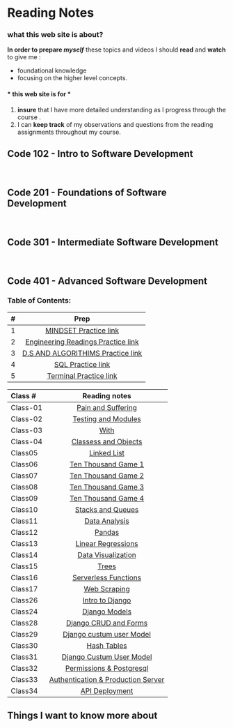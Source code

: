 # Reading Notes

### what this web site is about?
 
**In order to prepare _myself_** these topics and videos I should **read** and **watch** to give me :
- foundational knowledge 
- focusing on the higher level concepts. 

#### \* this web site is for \*


1. **insure** that I have more detailed understanding as I progress through the course .
2. I can **keep track** of my observations and questions from the reading assignments throughout my course.


## Code 102 - Intro to Software Development
<br>

## Code 201 - Foundations of Software Development
<br>

## Code 301 - Intermediate Software Development
<br>

## Code 401 - Advanced Software Development

### Table of Contents:

| #     | Prep |    
| :---        |    :----:   |          
| 1| [MINDSET Practice link](MINDSET.md)|
| 2| [Engineering Readings Practice link](ENGINEERING.md)|
|3|[D.S AND ALGORITHIMS Practice link](DATASTRUCTURE.md)|
|4|[SQL Practice link](SQLPRACTICE.md)|
|5|[Terminal Practice link](TERMINALPRACTICE.md)|

| Class #     | Reading notes |    
| :---        |    :----:   |   
|Class-01|[Pain and Suffering](READING1.md)|
|Class-02|[Testing and Modules](READING2.md)
|Class-03|[With](READING3.md)|
|Class-04|[Classess and Objects](READING4.md)|
|Class05|[Linked List](READING5.md)|
|Class06|[Ten Thousand Game 1](READING6.md)|
|Class07|[Ten Thousand Game 2](READING7.md)|
|Class08|[Ten Thousand Game 3](READING8.md)|
|Class09|[Ten Thousand Game 4](READING09.md)|
|Class10|[Stacks and Queues](StackAndQueue.md)|
|Class11|[Data Analysis](READING11.MD)|
|Class12|[Pandas](READING12.md)|
|Class13|[Linear Regressions](READING13.md)|
|Class14|[Data Visualization](READING14.md)|
|Class15|[Trees](READING15.md)|
|Class16|[Serverless Functions](READING16.md)|
|Class17|[Web Scraping](READING17.md)|
|Class26|[Intro to Django](READING26.md)|
|Class24|[Django Models](READING27.md)|
|Class28|[Django CRUD and Forms](READING28.md)|
|Class29|[Django custum user Model](READ29.md)|
|Class30|[Hash Tables](READING30.md)|
|Class31|[Django Custum User Model](README31.md)|
|Class32|[Permissions & Postgresql](READING32.md)|
|Class33|[Authentication & Production Server](Reading33.md)|
|Class34|[API Deployment](read34.md)|


## Things I want to know more about